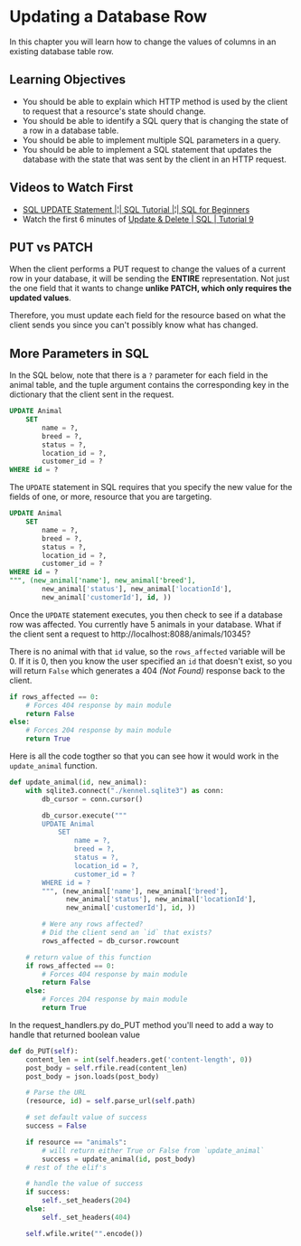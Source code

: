 # Updating a Database Row

In this chapter you will learn how to change the values of columns in an existing database table row.

## Learning Objectives

* You should be able to explain which HTTP method is used by the client to request that a resource's state should change.
* You should be able to identify a SQL query that is changing the state of a row in a database table.
* You should be able to implement multiple SQL parameters in a query.
* You should be able to implement a SQL statement that updates the database with the state that was sent by the client in an HTTP request.

## Videos to Watch First

* [SQL UPDATE Statement |¦| SQL Tutorial |¦| SQL for Beginners](https://www.youtube.com/watch?v=cd-hSl7_pGQ)
* Watch the first 6 minutes of [Update & Delete | SQL | Tutorial 9](https://www.youtube.com/watch?v=rT7BhXLfhds)

## PUT vs PATCH

When the client performs a PUT request to change the values of a current row in your database, it will be sending the **ENTIRE** representation. Not just the one field that it wants to change **unlike PATCH, which only requires the updated values**.

Therefore, you must update each field for the resource based on what the client sends you since you can't possibly know what has changed.

## More Parameters in SQL

In the SQL below, note that there is a `?` parameter for each field in the animal table, and the tuple argument contains the corresponding key in the dictionary that the client sent in the request.

```sql
UPDATE Animal
    SET
        name = ?,
        breed = ?,
        status = ?,
        location_id = ?,
        customer_id = ?
WHERE id = ?
```

The `UPDATE` statement in SQL requires that you specify the new value for the fields of one, or more, resource that you are targeting.

```sql
UPDATE Animal
    SET
        name = ?,
        breed = ?,
        status = ?,
        location_id = ?,
        customer_id = ?
WHERE id = ?
""", (new_animal['name'], new_animal['breed'],
        new_animal['status'], new_animal['locationId'],
        new_animal['customerId'], id, ))

```

Once the `UPDATE` statement executes, you then check to see if a database row was affected. You currently have 5 animals in your database. What if the client sent a request to http://localhost:8088/animals/10345?

There is no animal with that `id` value, so the `rows_affected` variable will be 0. If it is 0, then you know the user specified an `id` that doesn't exist, so you will return `False` which generates a 404 _(Not Found)_ response back to the client.

```py
if rows_affected == 0:
    # Forces 404 response by main module
    return False
else:
    # Forces 204 response by main module
    return True
```

Here is all the code togther so that you can see how it would work in the `update_animal` function.

```py
def update_animal(id, new_animal):
    with sqlite3.connect("./kennel.sqlite3") as conn:
        db_cursor = conn.cursor()

        db_cursor.execute("""
        UPDATE Animal
            SET
                name = ?,
                breed = ?,
                status = ?,
                location_id = ?,
                customer_id = ?
        WHERE id = ?
        """, (new_animal['name'], new_animal['breed'],
              new_animal['status'], new_animal['locationId'],
              new_animal['customerId'], id, ))

        # Were any rows affected?
        # Did the client send an `id` that exists?
        rows_affected = db_cursor.rowcount

    # return value of this function
    if rows_affected == 0:
        # Forces 404 response by main module
        return False
    else:
        # Forces 204 response by main module
        return True
```

In the request_handlers.py do_PUT method you'll need to add a way to handle that returned boolean value

```py
def do_PUT(self):
    content_len = int(self.headers.get('content-length', 0))
    post_body = self.rfile.read(content_len)
    post_body = json.loads(post_body)

    # Parse the URL
    (resource, id) = self.parse_url(self.path)

    # set default value of success
    success = False

    if resource == "animals":
        # will return either True or False from `update_animal`
        success = update_animal(id, post_body)
    # rest of the elif's

    # handle the value of success
    if success:
        self._set_headers(204)
    else:
        self._set_headers(404)

    self.wfile.write("".encode())
 ```
